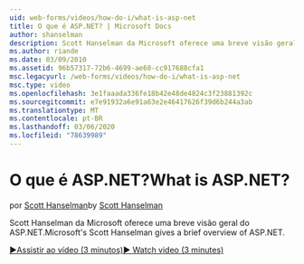 ```yaml
---
uid: web-forms/videos/how-do-i/what-is-asp-net
title: O que é ASP.NET? | Microsoft Docs
author: shanselman
description: Scott Hanselman da Microsoft oferece uma breve visão geral do ASP.NET.
ms.author: riande
ms.date: 03/09/2010
ms.assetid: 96b57317-72b6-4699-ae60-cc917688cfa1
msc.legacyurl: /web-forms/videos/how-do-i/what-is-asp-net
msc.type: video
ms.openlocfilehash: 3e1faaada336fe18b42e48de4824c3f23881392c
ms.sourcegitcommit: e7e91932a6e91a63e2e46417626f39d6b244a3ab
ms.translationtype: MT
ms.contentlocale: pt-BR
ms.lasthandoff: 03/06/2020
ms.locfileid: "78639989"
---
```

# <a name="what-is-aspnet"></a><span data-ttu-id="163be-104">O que é ASP.NET?</span><span class="sxs-lookup"><span data-stu-id="163be-104">What is ASP.NET?</span></span>

<span data-ttu-id="163be-105">por [Scott Hanselman](https://github.com/shanselman)</span><span class="sxs-lookup"><span data-stu-id="163be-105">by [Scott Hanselman](https://github.com/shanselman)</span></span>

<span data-ttu-id="163be-106">Scott Hanselman da Microsoft oferece uma breve visão geral do ASP.NET.</span><span class="sxs-lookup"><span data-stu-id="163be-106">Microsoft's Scott Hanselman gives a brief overview of ASP.NET.</span></span>

[<span data-ttu-id="163be-107">&#9654;Assistir ao vídeo (3 minutos)</span><span class="sxs-lookup"><span data-stu-id="163be-107">&#9654; Watch video (3 minutes)</span></span>](https://channel9.msdn.com/Blogs/ASP-NET-Site-Videos/what-is-asp-net)
